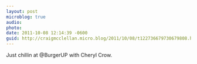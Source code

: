 ```yaml
---
layout: post
microblog: true
audio: 
photo: 
date: 2011-10-08 12:14:39 -0600
guid: http://craigmcclellan.micro.blog/2011/10/08/t122736679730679808.html
---
```

Just chillin at @BurgerUP with Cheryl Crow.
